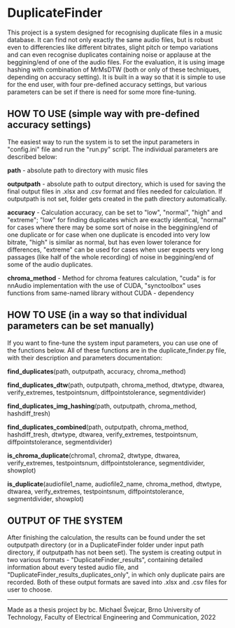 # DuplicateFinder
This project is a system designed for recognising duplicate files in a music database. It can find not only exactly the same audio files, but is robust even to differencies like different bitrates, slight pitch or tempo variations and can even recognise duplicates containing noise or applause at the beggining/end of one of the audio files.
For the evaluation, it is using image hashing with combination of MrMsDTW (both or only of these techniques, depending on accuracy setting). It is built in a way so that it is simple to use for the end user, with four pre-defined accuracy settings, but various parameters can be set if there is need for some more fine-tuning.


## HOW TO USE (simple way with pre-defined accuracy settings)
The easiest way to run the system is to set the input parameters in "config.ini" file and run the "run.py" script. The individual parameters are described below:

**path** - absolute path to directory with music files

**outputpath** - absolute path to output directory, which is used for saving the final output files in .xlsx and .csv format and files needed for calculation. If outputpath is not set, folder gets created in the path directory automatically.

**accuracy** - Calculation accuracy, can be set to "low", "normal", "high" and "extreme"; "low" for finding duplicates which are exactly identical, "normal" for cases where there may be some sort of noise in the beggining/end of one duplicate or for case when one duplicate is encoded into very low bitrate, "high" is similar as normal, but has even lower tolerance for differences, "extreme" can be used for cases when user expects very long passages (like half of the whole recording) of noise in beggining/end of some of the audio duplicates.

**chroma_method** - Method for chroma features calculation, "cuda" is for nnAudio implementation with the use of CUDA, "synctoolbox" uses functions from same-named library without CUDA - dependency


## HOW TO USE (in a way so that individual parameters can be set manually)
If you want to fine-tune the system input parameters, you can use one of the functions below. All of these functions are in the duplicate_finder.py file, with their description and parameters documentation:

**find_duplicates**(path, outputpath, accuracy, chroma_method)

**find_duplicates_dtw**(path, outputpath, chroma_method, dtwtype, dtwarea, verify_extremes, testpointsnum, diffpointstolerance, segmentdivider)

**find_duplicates_img_hashing**(path, outputpath, chroma_method, hashdiff_tresh)

**find_duplicates_combined**(path, outputpath, chroma_method, hashdiff_tresh, dtwtype, dtwarea, verify_extremes, testpointsnum, diffpointstolerance, segmentdivider)

**is_chroma_duplicate**(chroma1, chroma2, dtwtype, dtwarea, verify_extremes, testpointsnum, diffpointstolerance, segmentdivider, showplot)

**is_duplicate**(audiofile1_name, audiofile2_name, chroma_method, dtwtype, dtwarea, verify_extremes, testpointsnum, diffpointstolerance, segmentdivider, showplot)


## OUTPUT OF THE SYSTEM
After finishing the calculation, the results can be found under the set outputpath directory (or in a DuplicateFinder folder under input path directory, if outputpath has not been set).
The system is creating output in two various formats - "DuplicateFinder_results", containing detailed information about every tested audio file, and "DuplicateFinder_results_duplicates_only", in which only duplicate pairs are recorded.
Both of these output formats are saved into .xlsx and .csv files for user to choose.

----------------------------------------------------------------------------------
Made as a thesis project by bc. Michael Švejcar,
Brno University of Technology, 
Faculty of Electrical Engineering and Communication,
2022
